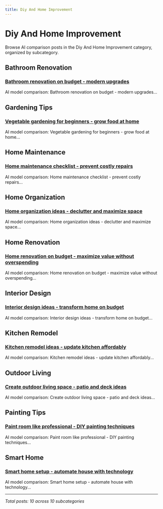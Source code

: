 ```yaml
---
title: Diy And Home Improvement
---
```


# Diy And Home Improvement

Browse AI comparison posts in the Diy And Home Improvement category, organized by subcategory.

## Bathroom Renovation

### [Bathroom renovation on budget - modern upgrades](bathroom-renovation/chatgpt-vs-grok-vs-mistral-bathroom-renovation-6685.md)

AI model comparison: Bathroom renovation on budget - modern upgrades...

## Gardening Tips

### [Vegetable gardening for beginners - grow food at home](gardening-tips/gemini-vs-grok-vs-mistral-gardening-tips-4919.md)

AI model comparison: Vegetable gardening for beginners - grow food at home...

## Home Maintenance

### [Home maintenance checklist - prevent costly repairs](home-maintenance/claude-vs-gemini-vs-mistral-home-maintenance-7972.md)

AI model comparison: Home maintenance checklist - prevent costly repairs...

## Home Organization

### [Home organization ideas - declutter and maximize space](home-organization/deepseek-vs-grok-vs-mistral-home-organization-8766.md)

AI model comparison: Home organization ideas - declutter and maximize space...

## Home Renovation

### [Home renovation on budget - maximize value without overspending](home-renovation/chatgpt-vs-claude-vs-grok-home-renovation-2340.md)

AI model comparison: Home renovation on budget - maximize value without overspending...

## Interior Design

### [Interior design ideas - transform home on budget](interior-design/chatgpt-vs-deepseek-vs-grok-interior-design-6542.md)

AI model comparison: Interior design ideas - transform home on budget...

## Kitchen Remodel

### [Kitchen remodel ideas - update kitchen affordably](kitchen-remodel/chatgpt-vs-claude-vs-mistral-kitchen-remodel-1776.md)

AI model comparison: Kitchen remodel ideas - update kitchen affordably...

## Outdoor Living

### [Create outdoor living space - patio and deck ideas](outdoor-living/chatgpt-vs-gemini-vs-mistral-outdoor-living-9518.md)

AI model comparison: Create outdoor living space - patio and deck ideas...

## Painting Tips

### [Paint room like professional - DIY painting techniques](painting-tips/deepseek-vs-gemini-vs-grok-painting-tips-4131.md)

AI model comparison: Paint room like professional - DIY painting techniques...

## Smart Home

### [Smart home setup - automate house with technology](smart-home/deepseek-vs-gemini-vs-grok-smart-home-6982.md)

AI model comparison: Smart home setup - automate house with technology...

---

*Total posts: 10 across 10 subcategories*
